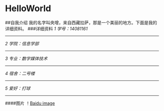 # HelloWorld
##自我介绍
我的名字叫央增，来自西藏拉萨，那是一个美丽的地方。下面是我的详细资料。
###详细资料
*1 学号：14081161*
***
*2 学院：信息学部*
***
*3 专业：数字媒体技术*
***
*4 宿舍：二号楼*
***
*5 爱好：打球*
***
####图片 
！[Baidu image](http://bbs.crsky.com/1236983883/Mon_1209/25_187069_eaac13adbd074a5.jpg) 

